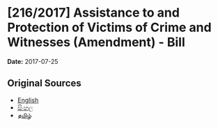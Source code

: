 # [216/2017] Assistance to and Protection of  Victims of Crime and Witnesses (Amendment) - Bill

**Date:** 2017-07-25

## Original Sources

- [English](https://documents.gov.lk/view/bills/2017/7/216-2017_E.pdf)
- [සිංහල](https://documents.gov.lk/view/bills/2017/7/216-2017_S.pdf)
- [தமிழ்](https://documents.gov.lk/view/bills/2017/7/216-2017_T.pdf)
